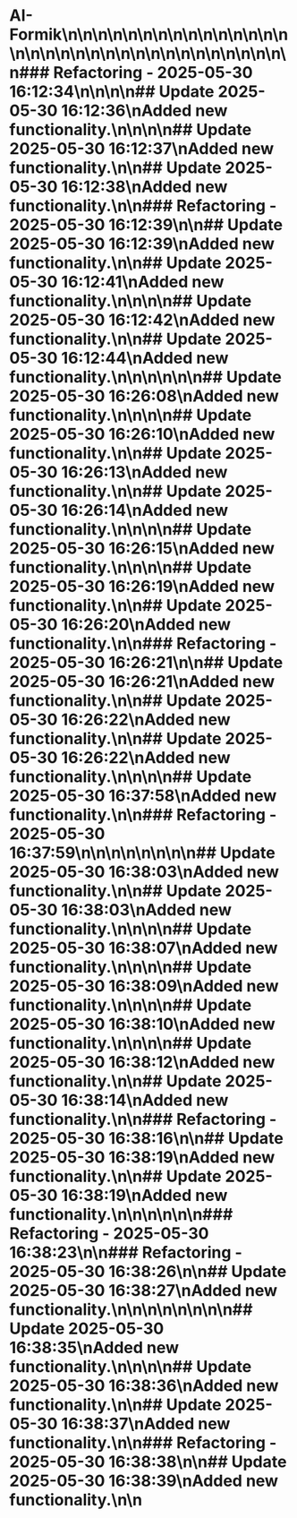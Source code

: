 # AI-Formik\n\n<!-- Updated: 2025-05-30 16:01:23 -->\n\n<!-- Updated: 2025-05-30 16:01:24 -->\n\n<!-- Updated: 2025-05-30 16:01:25 -->\n\n<!-- Updated: 2025-05-30 16:01:25 -->\n\n<!-- Updated: 2025-05-30 16:01:27 -->\n\n<!-- Updated: 2025-05-30 16:01:28 -->\n\n<!-- Updated: 2025-05-30 16:01:29 -->\n\n<!-- Updated: 2025-05-30 16:01:29 -->\n\n<!-- Updated: 2025-05-30 16:01:30 -->\n\n<!-- Updated: 2025-05-30 16:01:31 -->\n\n<!-- Updated: 2025-05-30 16:01:34 -->\n\n<!-- Updated: 2025-05-30 16:01:35 -->\n\n<!-- Updated: 2025-05-30 16:01:36 -->\n\n<!-- Updated: 2025-05-30 16:01:36 -->\n\n<!-- Updated: 2025-05-30 16:01:37 -->\n\n<!-- Updated: 2025-05-30 16:01:39 -->\n\n### Refactoring - 2025-05-30 16:12:34\n\n<!-- Fixed: 2025-05-30 16:12:34 -->\n\n## Update 2025-05-30 16:12:36\nAdded new functionality.\n\n<!-- Updated: 2025-05-30 16:12:36 -->\n\n## Update 2025-05-30 16:12:37\nAdded new functionality.\n\n## Update 2025-05-30 16:12:38\nAdded new functionality.\n\n### Refactoring - 2025-05-30 16:12:39\n\n## Update 2025-05-30 16:12:39\nAdded new functionality.\n\n## Update 2025-05-30 16:12:41\nAdded new functionality.\n\n<!-- Fixed: 2025-05-30 16:12:41 -->\n\n## Update 2025-05-30 16:12:42\nAdded new functionality.\n\n## Update 2025-05-30 16:12:44\nAdded new functionality.\n\n<!-- Updated: 2025-05-30 16:12:44 -->\n\n<!-- Fixed: 2025-05-30 16:26:07 -->\n\n## Update 2025-05-30 16:26:08\nAdded new functionality.\n\n<!-- Fixed: 2025-05-30 16:26:09 -->\n\n## Update 2025-05-30 16:26:10\nAdded new functionality.\n\n## Update 2025-05-30 16:26:13\nAdded new functionality.\n\n## Update 2025-05-30 16:26:14\nAdded new functionality.\n\n<!-- Fixed: 2025-05-30 16:26:14 -->\n\n## Update 2025-05-30 16:26:15\nAdded new functionality.\n\n<!-- Fixed: 2025-05-30 16:26:16 -->\n\n## Update 2025-05-30 16:26:19\nAdded new functionality.\n\n## Update 2025-05-30 16:26:20\nAdded new functionality.\n\n### Refactoring - 2025-05-30 16:26:21\n\n## Update 2025-05-30 16:26:21\nAdded new functionality.\n\n## Update 2025-05-30 16:26:22\nAdded new functionality.\n\n## Update 2025-05-30 16:26:22\nAdded new functionality.\n\n<!-- Fixed: 2025-05-30 16:37:55 -->\n\n## Update 2025-05-30 16:37:58\nAdded new functionality.\n\n### Refactoring - 2025-05-30 16:37:59\n\n<!-- Fixed: 2025-05-30 16:38:00 -->\n\n<!-- Fixed: 2025-05-30 16:38:00 -->\n\n<!-- Fixed: 2025-05-30 16:38:01 -->\n\n## Update 2025-05-30 16:38:03\nAdded new functionality.\n\n## Update 2025-05-30 16:38:03\nAdded new functionality.\n\n<!-- Fixed: 2025-05-30 16:38:04 -->\n\n## Update 2025-05-30 16:38:07\nAdded new functionality.\n\n<!-- Updated: 2025-05-30 16:38:08 -->\n\n## Update 2025-05-30 16:38:09\nAdded new functionality.\n\n<!-- Fixed: 2025-05-30 16:38:10 -->\n\n## Update 2025-05-30 16:38:10\nAdded new functionality.\n\n<!-- Fixed: 2025-05-30 16:38:12 -->\n\n## Update 2025-05-30 16:38:12\nAdded new functionality.\n\n## Update 2025-05-30 16:38:14\nAdded new functionality.\n\n### Refactoring - 2025-05-30 16:38:16\n\n## Update 2025-05-30 16:38:19\nAdded new functionality.\n\n## Update 2025-05-30 16:38:19\nAdded new functionality.\n\n<!-- Fixed: 2025-05-30 16:38:20 -->\n\n<!-- Updated: 2025-05-30 16:38:21 -->\n\n### Refactoring - 2025-05-30 16:38:23\n\n### Refactoring - 2025-05-30 16:38:26\n\n## Update 2025-05-30 16:38:27\nAdded new functionality.\n\n<!-- Updated: 2025-05-30 16:38:29 -->\n\n<!-- Updated: 2025-05-30 16:38:31 -->\n\n<!-- Fixed: 2025-05-30 16:38:34 -->\n\n## Update 2025-05-30 16:38:35\nAdded new functionality.\n\n<!-- Fixed: 2025-05-30 16:38:36 -->\n\n## Update 2025-05-30 16:38:36\nAdded new functionality.\n\n## Update 2025-05-30 16:38:37\nAdded new functionality.\n\n### Refactoring - 2025-05-30 16:38:38\n\n## Update 2025-05-30 16:38:39\nAdded new functionality.\n\n<!-- Updated: 2025-05-30 16:38:41 -->